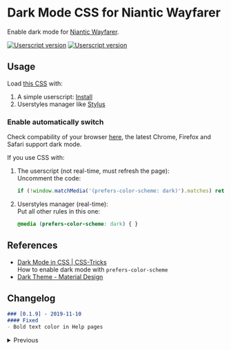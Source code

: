 # Dark Mode CSS for Niantic Wayfarer
Enable dark mode for [Niantic Wayfarer](https://wayfarer.nianticlabs.com/).

[![Userscript version](https://img.shields.io/badge/css-v0.1.9-green)](https://lucka.moe/toolkit/ingress/wayfarer-dark.css) [![Userscript version](https://img.shields.io/badge/userscript-v0.1.3-green)](https://lucka.moe/toolkit/ingress/Wayfarer-Dark-Mode.user.js)

## Usage
Load [this CSS](https://lucka.moe/toolkit/ingress/wayfarer-dark.css) with:
1. A simple userscript: [Install](https://lucka.moe/toolkit/ingress/Wayfarer-Dark-Mode.user.js)
2. Userstyles manager like [Stylus](https://github.com/openstyles/stylus "Github")

### Enable automatically switch
Check compability of your browser [here](https://developer.mozilla.org/docs/Web/CSS/@media/prefers-color-scheme "MDN"), the latest Chrome, Firefox and Safari support dark mode.

If you use CSS with: 
1. The userscript (not real-time, must refresh the page):  
   Uncomment the code:
    ```javascript
    if (!window.matchMedia('(prefers-color-scheme: dark)').matches) return;
    ```
2. Userstyles manager (real-time):  
   Put all other rules in this one:
   ```css
   @media (prefers-color-scheme: dark) { }
   ```

## References
- [Dark Mode in CSS | CSS-Tricks](https://css-tricks.com/dark-modes-with-css/)  
  How to enable dark mode with `prefers-color-scheme`
- [Dark Theme - Material Design](https://material.io/design/color/dark-theme.html)

## Changelog
```markdown
### [0.1.9] - 2019-11-10
#### Fixed
- Bold text color in Help pages
```

<details><summary>Previous</summary>
<p>

```markdown
### [0.1.8] - 2019-10-26
#### Changed
- Update for category selector
- Update for known-infomation card
```

```markdown
### [0.1.7] - 2019-10-26
#### Fixed
- Title background in sub-page of settings
- Dropdown css in settings
```

```markdown
### [0.1.6] - 2019-10-16
#### Changed
- Text color

#### Fixed
- Edit: Known information
- Cancel button in dialog
- .ingress-mid-blue
```

```markdown
### [0.1.5] - 2019-10-15
#### Fixed
- Cookiebar
```

```markdown
### [0.1.4] - 2019-10-14
#### Fixed
- Nomination upgrade dialog background
- Nomination upgrade button color
```

```markdown
### [0.1.3] - 2019-10-13
#### Changed
- Support the entire Wayfarer
- Force to enter dark mode for default
```

```markdown
### [0.1.2] - 2019-10-13
#### Changed
- Run script as fast as possible, set a loop if the document.head doesn't exist
```

```markdown
### [0.1.1] - 2019-10-13
#### Changed
- CSS improved
- Run script when body exists
```

```markdown
### [0.1.0] - 2019-10-13
Initial version
```

</p>
</details>